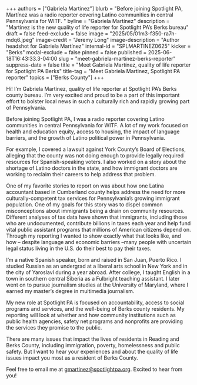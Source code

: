 +++
authors = ["Gabriela Martínez"]
blurb = "Before joining Spotlight PA, Martínez was a radio reporter covering Latino communities in central Pennsylvania for WITF. "
byline = "Gabriela Martínez"
description = "Martínez is the new quality of life reporter for Spotlight PA’s Berks bureau"
draft = false
feed-exclude = false
image = "2025/05/01m3-f350-ra7n-mdq6.jpeg"
image-credit = "Jeremy Long"
image-description = "Author headshot for Gabriela Martínez"
internal-id = "SPLMARTINEZ0625"
kicker = "Berks"
modal-exclude = false
pinned = false
published = 2025-06-18T16:43:33.3-04:00
slug = "meet-gabriela-martinez-berks-reporter"
suppress-date = false
title = "Meet Gabriela Martínez, quality of life reporter for Spotlight PA Berks"
title-tag = "Meet Gabriela Martinez, Spotlight PA reporter"
topics = ["Berks County"]
+++

Hi! I’m Gabriela Martínez, quality of life reporter at Spotlight PA’s Berks county bureau. I’m very excited and proud to be a part of this important effort to bolster local news in such a culturally rich and rapidly growing part of Pennsylvania.

Before joining Spotlight PA, I was a radio reporter covering Latino communities in central Pennsylvania for WITF. A lot of my work focused on health and education equity, access to housing, the impact of language barriers, and the growth of Latino political power in Pennsylvania.

For example, I covered a lawsuit against York County’s Board of Elections, alleging that the county was not doing enough to provide legally required resources for Spanish-speaking voters. I also worked on a story about the shortage of Latino doctors in the state, and how immigrant doctors are working to reclaim their careers to help address that problem.

One of my favorite stories to report on was about how one Latina accountant based in Cumberland county helps address the need for more culturally-competent tax services for Pennsylvania’s growing immigrant population. One of my goals for this story was to dispel common misconceptions about immigrants being a drain on community resources. Different analyses of tax data have shown that immigrants, including those who are undocumented, contribute billions in taxes each year and help fund vital public assistant programs that millions of American citizens depend on. Through my reporting I wanted to show exactly what that looks like, and how – despite language and economic barriers –many people with uncertain legal status living in the U.S. do their best to pay their taxes.

I’m a native Spanish speaker, born and raised in San Juan, Puerto Rico. I studied Russian as an undergrad at a liberal arts school in New York and in the city of Yaroslavl during a year abroad. After college, I taught English in a town in southern central Siberia as a Fulbright teaching assistant. I later went on to pursue journalism studies at the University of Maryland, where I earned my master’s degree in multimedia journalism.

My new role at Spotlight PA is focused on accountability, access to social programs and services, and the well-being of Berks county residents. My reporting will look at whether and how community institutions such as public health agencies, safety net programs and nonprofits are providing the services they promise to the public.

There are many issues that impact the lives of residents in Reading and Berks County, including immigration, poverty, homelessness and public safety. But I want to hear your experiences and about the quality of life issues impact you most as a resident of Berks County.

Feel free to email me at <a href="mailto:gmartinez@spotlightpa.org">gmartinez@spotlightpa.org</a>. Excited to hear from you!
